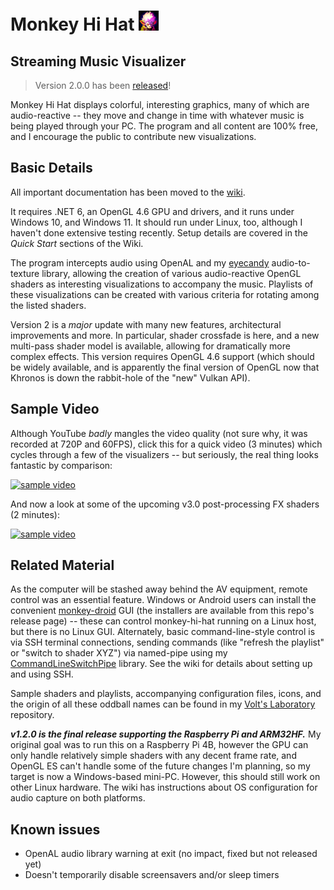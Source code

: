 # Monkey Hi Hat <img src="https://github.com/MV10/volts-laboratory/blob/master/misc/mhh-icon.png" height="32px"/>

## **Streaming Music Visualizer**

> Version 2.0.0 has been [released](https://github.com/MV10/monkey-hi-hat/releases)!

Monkey Hi Hat displays colorful, interesting graphics, many of which are audio-reactive -- they move and change in time with whatever music is being played through your PC. The program and all content are 100% free, and I encourage the public to contribute new visualizations.

## Basic Details

All important documentation has been moved to the [wiki](https://github.com/MV10/monkey-hi-hat/wiki).

It requires .NET 6, an OpenGL 4.6 GPU and drivers, and it runs under Windows 10, and Windows 11. It should run under Linux, too, although I haven't done extensive testing recently. Setup details are covered in the _Quick Start_ sections of the Wiki.

The program intercepts audio using OpenAL and my [eyecandy](https://github.com/MV10/eyecandy) audio-to-texture library, allowing the creation of various audio-reactive OpenGL shaders as interesting visualizations to accompany the music. Playlists of these visualizations can be created with various criteria for rotating among the listed shaders.

Version 2 is a _major_ update with many new features, architectural improvements and more. In particular, shader crossfade is here, and a new multi-pass shader model is available, allowing for dramatically more complex effects. This version requires OpenGL 4.6 support (which should be widely available, and is apparently the final version of OpenGL now that Khronos is down the rabbit-hole of the "new" Vulkan API).

## Sample Video

Although YouTube _badly_ mangles the video quality (not sure why, it was recorded at 720P and 60FPS), click this for a quick video (3 minutes) which cycles through a few of the visualizers -- but seriously, the real thing looks fantastic by comparison:

[![sample video](http://img.youtube.com/vi/YTmhQm-1bwU/0.jpg)](https://youtu.be/YTmhQm-1bwU)

And now a look at some of the upcoming v3.0 post-processing FX shaders (2 minutes):

[![sample video](http://img.youtube.com/vi/SKyd1-kmxn4/0.jpg)](https://youtu.be/SKyd1-kmxn4)

## Related Material

As the computer will be stashed away behind the AV equipment, remote control was an essential feature. Windows or Android users can install the convenient [monkey-droid](https://github.com/MV10/monkey-droid) GUI (the installers are available from this repo's release page) -- these can control monkey-hi-hat running on a Linux host, but there is no Linux GUI. Alternately, basic command-line-style control is via SSH terminal connections, sending commands (like "refresh the playlist" or "switch to shader XYZ") via named-pipe using my [CommandLineSwitchPipe](https://github.com/MV10/CommandLineSwitchPipe) library. See the wiki for details about setting up and using SSH.

Sample shaders and playlists, accompanying configuration files, icons, and the origin of all these oddball names can be found in my [Volt's Laboratory](https://github.com/MV10/volts-laboratory) repository.

_**v1.2.0 is the final release supporting the Raspberry Pi and ARM32HF.**_ My original goal was to run this on a Raspberry Pi 4B, however the GPU can only handle relatively simple shaders with any decent frame rate, and OpenGL ES can't handle some of the future changes I'm planning, so my target is now a Windows-based mini-PC. However, this should still work on other Linux hardware. The wiki has instructions about OS configuration for audio capture on both platforms.

## Known issues
* OpenAL audio library warning at exit (no impact, fixed but not released yet)
* Doesn't temporarily disable screensavers and/or sleep timers

